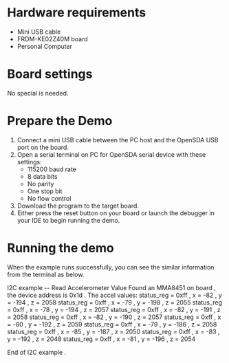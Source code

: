 Hardware requirements
===================
- Mini USB cable
- FRDM-KE02Z40M board
- Personal Computer

Board settings
============
No special is needed.

Prepare the Demo
===============
1.  Connect a mini USB cable between the PC host and the OpenSDA USB port on the board.
2.  Open a serial terminal on PC for OpenSDA serial device with these settings:
    - 115200 baud rate
    - 8 data bits
    - No parity
    - One stop bit
    - No flow control
3.  Download the program to the target board.
4.  Either press the reset button on your board or launch the debugger in your IDE to begin running the demo.

Running the demo
===============
When the example runs successfully, you can see the similar information from the terminal as below.

I2C example -- Read Accelerometer Value
Found an MMA8451 on board , the device address is 0x1d . 
The accel values:
status_reg = 0xff , x =   -82 , y =  -194 , z =  2058 
status_reg = 0xff , x =   -79 , y =  -198 , z =  2055 
status_reg = 0xff , x =   -78 , y =  -194 , z =  2057 
status_reg = 0xff , x =   -82 , y =  -191 , z =  2058 
status_reg = 0xff , x =   -82 , y =  -190 , z =  2057 
status_reg = 0xff , x =   -80 , y =  -192 , z =  2059 
status_reg = 0xff , x =   -79 , y =  -186 , z =  2058 
status_reg = 0xff , x =   -85 , y =  -187 , z =  2050 
status_reg = 0xff , x =   -83 , y =  -192 , z =  2048 
status_reg = 0xff , x =   -81 , y =  -196 , z =  2054 

End of I2C example .

